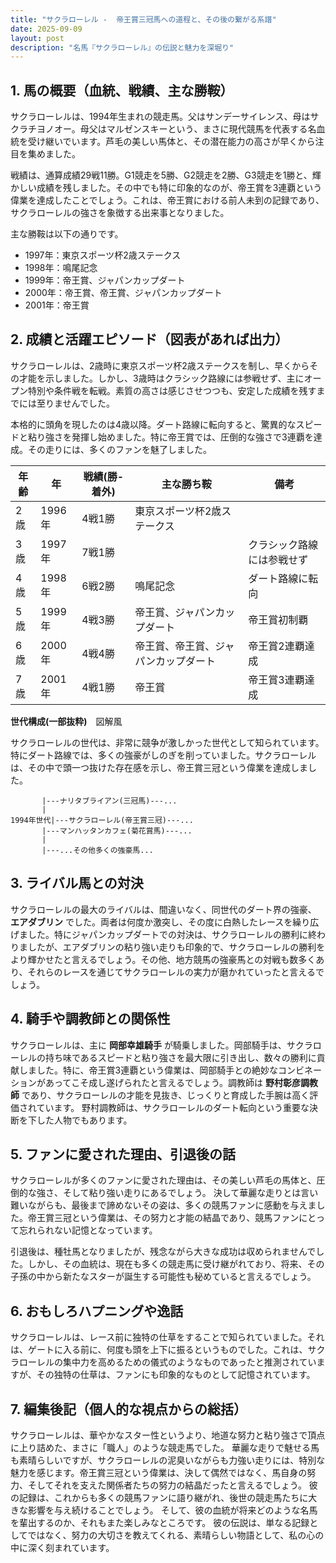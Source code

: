 ```yaml
---
title: "サクラローレル -  帝王賞三冠馬への道程と、その後の繋がる系譜"
date: 2025-09-09
layout: post
description: "名馬『サクラローレル』の伝説と魅力を深堀り"
---
```


## 1. 馬の概要（血統、戦績、主な勝鞍）

サクラローレルは、1994年生まれの競走馬。父はサンデーサイレンス、母はサクラチヨノオー。母父はマルゼンスキーという、まさに現代競馬を代表する名血統を受け継いでいます。芦毛の美しい馬体と、その潜在能力の高さが早くから注目を集めました。

戦績は、通算成績29戦11勝。G1競走を5勝、G2競走を2勝、G3競走を1勝と、輝かしい成績を残しました。その中でも特に印象的なのが、帝王賞を3連覇という偉業を達成したことでしょう。これは、帝王賞における前人未到の記録であり、サクラローレルの強さを象徴する出来事となりました。

主な勝鞍は以下の通りです。

* 1997年：東京スポーツ杯2歳ステークス
* 1998年：鳴尾記念
* 1999年：帝王賞、ジャパンカップダート
* 2000年：帝王賞、帝王賞、ジャパンカップダート
* 2001年：帝王賞


## 2. 成績と活躍エピソード（図表があれば出力）

サクラローレルは、2歳時に東京スポーツ杯2歳ステークスを制し、早くからその才能を示しました。しかし、3歳時はクラシック路線には参戦せず、主にオープン特別や条件戦を転戦。素質の高さは感じさせつつも、安定した成績を残すまでには至りませんでした。

本格的に頭角を現したのは4歳以降。ダート路線に転向すると、驚異的なスピードと粘り強さを発揮し始めました。特に帝王賞では、圧倒的な強さで3連覇を達成。その走りには、多くのファンを魅了しました。

| 年齢 | 年 | 戦績(勝-着外) | 主な勝ち鞍 | 備考 |
|---|---|---|---|---|
| 2歳 | 1996年 | 4戦1勝 | 東京スポーツ杯2歳ステークス |  |
| 3歳 | 1997年 | 7戦1勝 |  |  クラシック路線には参戦せず |
| 4歳 | 1998年 | 6戦2勝 | 鳴尾記念 | ダート路線に転向 |
| 5歳 | 1999年 | 4戦3勝 | 帝王賞、ジャパンカップダート | 帝王賞初制覇 |
| 6歳 | 2000年 | 4戦4勝 | 帝王賞、帝王賞、ジャパンカップダート | 帝王賞2連覇達成 |
| 7歳 | 2001年 | 4戦1勝 | 帝王賞 | 帝王賞3連覇達成 |


**世代構成(一部抜粋)**　図解風

サクラローレルの世代は、非常に競争が激しかった世代として知られています。特にダート路線では、多くの強豪がしのぎを削っていました。サクラローレルは、その中で頭一つ抜けた存在感を示し、帝王賞三冠という偉業を達成しました。


```
       |---ナリタブライアン(三冠馬)---...
       |
1994年世代|---サクラローレル(帝王賞三冠)---...
       |---マンハッタンカフェ(菊花賞馬)---...
       |
       |---...その他多くの強豪馬...
```


## 3. ライバル馬との対決

サクラローレルの最大のライバルは、間違いなく、同世代のダート界の強豪、 **エアダブリン** でした。両者は何度か激突し、その度に白熱したレースを繰り広げました。特にジャパンカップダートでの対決は、サクラローレルの勝利に終わりましたが、エアダブリンの粘り強い走りも印象的で、サクラローレルの勝利をより輝かせたと言えるでしょう。その他、地方競馬の強豪馬との対戦も数多くあり、それらのレースを通じてサクラローレルの実力が磨かれていったと言えるでしょう。


## 4. 騎手や調教師との関係性

サクラローレルは、主に **岡部幸雄騎手** が騎乗しました。岡部騎手は、サクラローレルの持ち味であるスピードと粘り強さを最大限に引き出し、数々の勝利に貢献しました。特に、帝王賞3連覇という偉業は、岡部騎手との絶妙なコンビネーションがあってこそ成し遂げられたと言えるでしょう。調教師は **野村彰彦調教師** であり、サクラローレルの才能を見抜き、じっくりと育成した手腕は高く評価されています。  野村調教師は、サクラローレルのダート転向という重要な決断を下した人物でもあります。


## 5. ファンに愛された理由、引退後の話

サクラローレルが多くのファンに愛された理由は、その美しい芦毛の馬体と、圧倒的な強さ、そして粘り強い走りにあるでしょう。  決して華麗な走りとは言い難いながらも、最後まで諦めないその姿は、多くの競馬ファンに感動を与えました。帝王賞三冠という偉業は、その努力と才能の結晶であり、競馬ファンにとって忘れられない記憶となっています。

引退後は、種牡馬となりましたが、残念ながら大きな成功は収められませんでした。しかし、その血統は、現在も多くの競走馬に受け継がれており、将来、その子孫の中から新たなスターが誕生する可能性も秘めていると言えるでしょう。


## 6. おもしろハプニングや逸話

サクラローレルは、レース前に独特の仕草をすることで知られていました。それは、ゲートに入る前に、何度も頭を上下に振るというものでした。これは、サクラローレルの集中力を高めるための儀式のようなものであったと推測されていますが、その独特の仕草は、ファンにも印象的なものとして記憶されています。


## 7. 編集後記（個人的な視点からの総括）

サクラローレルは、華やかなスター性というより、地道な努力と粘り強さで頂点に上り詰めた、まさに「職人」のような競走馬でした。  華麗な走りで魅せる馬も素晴らしいですが、サクラローレルの泥臭いながらも力強い走りには、特別な魅力を感じます。帝王賞三冠という偉業は、決して偶然ではなく、馬自身の努力、そしてそれを支えた関係者たちの努力の結晶だったと言えるでしょう。  彼の記録は、これからも多くの競馬ファンに語り継がれ、後世の競走馬たちに大きな影響を与え続けることでしょう。  そして、彼の血統が将来どのような名馬を輩出するのか、それもまた楽しみなところです。  彼の伝説は、単なる記録としてではなく、努力の大切さを教えてくれる、素晴らしい物語として、私の心の中に深く刻まれています。
